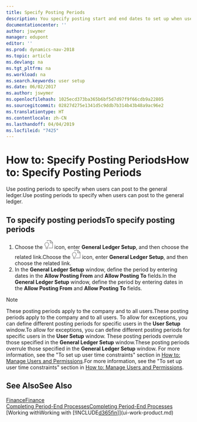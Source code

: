 ```yaml
---
title: Specify Posting Periods
description: You specify posting start and end dates to set up when users can post to the general ledger.
documentationcenter: ''
author: jswymer
manager: edupont
editor: ''
ms.prod: dynamics-nav-2018
ms.topic: article
ms.devlang: na
ms.tgt_pltfrm: na
ms.workload: na
ms.search.keywords: user setup
ms.date: 06/02/2017
ms.author: jswymer
ms.openlocfilehash: 1025ecd373ba365b6bf5d7d97f9f66cdb9a22805
ms.sourcegitcommit: 02827d275e1341d5c9ddb7b314b43b48a9ac96e2
ms.translationtype: HT
ms.contentlocale: zh-CN
ms.lasthandoff: 04/04/2019
ms.locfileid: "7425"
---
```

# <a name="how-to-specify-posting-periods"></a><span data-ttu-id="4e9ec-103">How to: Specify Posting Periods</span><span class="sxs-lookup"><span data-stu-id="4e9ec-103">How to: Specify Posting Periods</span></span>
<span data-ttu-id="4e9ec-104">Use posting periods to specify when users can post to the general ledger.</span><span class="sxs-lookup"><span data-stu-id="4e9ec-104">Use posting periods to specify when users can post to the general ledger.</span></span>  

## <a name="to-specify-posting-periods"></a><span data-ttu-id="4e9ec-105">To specify posting periods</span><span class="sxs-lookup"><span data-stu-id="4e9ec-105">To specify posting periods</span></span>
1. <span data-ttu-id="4e9ec-106">Choose the ![Search for Page or Report](media/ui-search/search_small.png "Search for Page or Report icon") icon, enter **General Ledger Setup**, and then choose the related link.</span><span class="sxs-lookup"><span data-stu-id="4e9ec-106">Choose the ![Search for Page or Report](media/ui-search/search_small.png "Search for Page or Report icon") icon, enter **General Ledger Setup**, and then choose the related link.</span></span>  
2. <span data-ttu-id="4e9ec-107">In the **General Ledger Setup** window, define the period by entering dates in the **Allow Posting From** and **Allow Posting To** fields.</span><span class="sxs-lookup"><span data-stu-id="4e9ec-107">In the **General Ledger Setup** window, define the period by entering dates in the **Allow Posting From** and **Allow Posting To** fields.</span></span>  

> [!NOTE]  
>   <span data-ttu-id="4e9ec-108">These posting periods apply to the company and to all users.</span><span class="sxs-lookup"><span data-stu-id="4e9ec-108">These posting periods apply to the company and to all users.</span></span> <span data-ttu-id="4e9ec-109">To allow for exceptions, you can define different posting periods for specific users in the **User Setup** window.</span><span class="sxs-lookup"><span data-stu-id="4e9ec-109">To allow for exceptions, you can define different posting periods for specific users in the **User Setup** window.</span></span> <span data-ttu-id="4e9ec-110">These posting periods overrule those specified in the **General Ledger Setup** window.</span><span class="sxs-lookup"><span data-stu-id="4e9ec-110">These posting periods overrule those specified in the **General Ledger Setup** window.</span></span> <span data-ttu-id="4e9ec-111">For more information, see the "To set up user time constraints" section in [How to: Manage Users and Permissions](ui-how-users-permissions.md).</span><span class="sxs-lookup"><span data-stu-id="4e9ec-111">For more information, see the "To set up user time constraints" section in [How to: Manage Users and Permissions](ui-how-users-permissions.md).</span></span>

## <a name="see-also"></a><span data-ttu-id="4e9ec-112">See Also</span><span class="sxs-lookup"><span data-stu-id="4e9ec-112">See Also</span></span>
[<span data-ttu-id="4e9ec-113">Finance</span><span class="sxs-lookup"><span data-stu-id="4e9ec-113">Finance</span></span>](finance.md)  
[<span data-ttu-id="4e9ec-114">Completing Period-End Processes</span><span class="sxs-lookup"><span data-stu-id="4e9ec-114">Completing Period-End Processes</span></span>](year-how-complete-period-end-processes.md)  
[<span data-ttu-id="4e9ec-115">Working with</span><span class="sxs-lookup"><span data-stu-id="4e9ec-115">Working with</span></span> [!INCLUDE[d365fin](includes/d365fin_md.md)]](ui-work-product.md)
